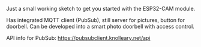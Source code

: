 Just a small working sketch to get you started with the ESP32-CAM module.

Has integrated MQTT client (PubSub), still server for pictures, button for doorbell. Can be developed into a smart photo doorbell with access control.

API info for PubSub: https://pubsubclient.knolleary.net/api
